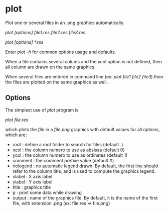 # plot

Plot one or several files in an .png graphics automatically.

_plot [options] file1.res file2.res file3.res_

_plot [options] *.res_

Enter _plot -h_ for common options usage and defaults.

When a file contains several colums and the ycol option is not defined, then all column are drawn on the same graphics.

When several files are entered in command line (ex: _plot file1 file2 file3_) then the files are plotted on the same graphics as well.

## Options

The simplest use of _plot_ program is

_plot file.res_

which plots the _file_ in a _file.png_ graphics with default values for all options, which are:

* root : define a root folder to search for files (default .)
* xcol : the column numero to use as absissa (default 0)
* ycol : the column numero to use as ordinates (default 1)
* comment : the comment prefixe value (default #)
* nologend : no automatic legend drawn. By default, the first line should refer to the column title, and is used to compute the graphics legend.
* xlabel : X axis label
* ylabel : Y axis label
* title : graphics title
* p : print some data while drawing
* output : name of the graphics file. By default, it is the name of the first file, with extension .png (ex: file.res => file.png)